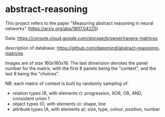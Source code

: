 # abstract-reasoning

This project refers to the paper "Measuring abstract reasoning in neural networks" (https://arxiv.org/abs/1807.04225)

Data: https://console.cloud.google.com/storage/browser/ravens-matrices

description of database: https://github.com/deepmind/abstract-reasoning-matrices

Images are of size 160x160x16. The last dimension denotes the panel number for the matrix, with the first 8 panels being the "context", and the last 8 being the "choices".

NB: each matrix of context is built by randomly sampling of:
<ul>
<li> relation types (R, with elements r): progression, XOR, OR, AND, consistent union 1
<li> object types (O, with elements o): shape, line
<li> attribute types (A, with elements a): size, type, colour, position, number
</ul>


